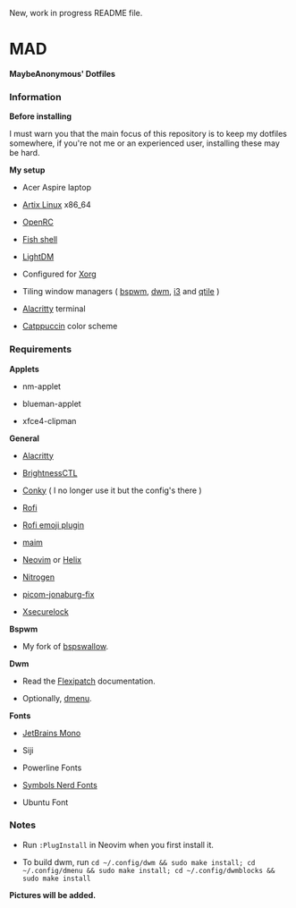 New, work in progress README file.

# MAD

**MaybeAnonymous' Dotfiles**

### Information

**Before installing**

I must warn you that the main focus of this repository is to keep my dotfiles somewhere, if you're not me or an experienced user, installing these may be hard.

**My setup**

* Acer Aspire laptop

* [Artix Linux](https://artixlinux.org) x86_64

* [OpenRC](https://github.com/OpenRC/openrc)

* [Fish shell](https://fishshell.com)

* [LightDM](https://github.com/canonical/lightdm)

* Configured for [Xorg](https://www.x.org)

* Tiling window managers ( [bspwm](https://github.com/baskerville/bspwm), [dwm](https://dwm.suckless.org), [i3](https://i3wm.org) and [qtile](https://www.qtile.org) )

* [Alacritty](https://alacritty.org) terminal

* [Catppuccin](https://github.com/catppuccin/catppuccin) color scheme

### Requirements

**Applets**

* nm-applet

* blueman-applet

* xfce4-clipman

**General**

* [Alacritty](https://alacritty.org)

* [BrightnessCTL](https://github.com/Hummer12007/brightnessctl)

* [Conky](https://github.com/brndnmtthws/conky) ( I no longer use it but the config's there )

* [Rofi](https://github.com/davatorium/rofi)

* [Rofi emoji plugin](https://github.com/Mange/rofi-emoji)

* [maim](https://github.com/naelstrof/maim)

* [Neovim](https://neovim.io/) or [Helix](https://helix-editor.com)

* [Nitrogen](https://github.com/l3ib/nitrogen)

* [picom-jonaburg-fix](https://github.com/Arian8j2/picom-jonaburg-fix)

* [Xsecurelock](https://github.com/google/xsecurelock)

**Bspwm**

* My fork of [bspswallow](https://github.com/MaybeAnonymous/bspswallow).

**Dwm**

* Read the [Flexipatch](https://github.com/bakkeby/dwm-flexipatch) documentation.

* Optionally, [dmenu](https://tools.suckless.org/dmenu/).

**Fonts**

* [JetBrains Mono](https://www.jetbrains.com/lp/mono/)

* Siji

* Powerline Fonts

* [Symbols Nerd Fonts](https://www.nerdfonts.com/)

* Ubuntu Font

### Notes

* Run `:PlugInstall` in Neovim when you first install it.

* To build dwm, run `cd ~/.config/dwm && sudo make install; cd ~/.config/dmenu && sudo make install; cd ~/.config/dwmblocks && sudo make install`

**Pictures will be added.**
